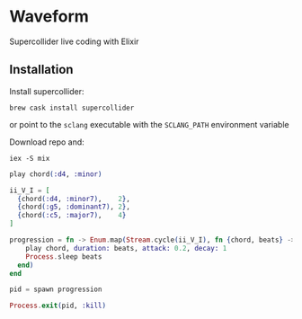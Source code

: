 # Waveform

Supercollider live coding with Elixir

## Installation

Install supercollider:

`brew cask install supercollider`

or point to the `sclang` executable with the `SCLANG_PATH` environment variable

Download repo and: 

`iex -S mix`

```elixir
play chord(:d4, :minor)

ii_V_I = [
  {chord(:d4, :minor7),    2},
  {chord(:g5, :dominant7), 2},
  {chord(:c5, :major7),    4}
]

progression = fn -> Enum.map(Stream.cycle(ii_V_I), fn {chord, beats} ->
    play chord, duration: beats, attack: 0.2, decay: 1
    Process.sleep beats
  end)
end

pid = spawn progression

Process.exit(pid, :kill)
```


